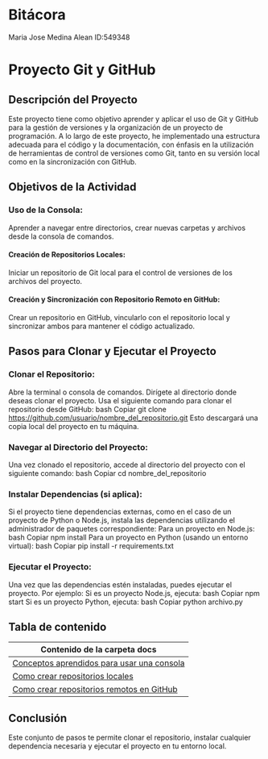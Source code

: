 # Bitácora 
Maria Jose Medina Alean ID:549348

# Proyecto Git y GitHub
## Descripción del Proyecto

Este proyecto tiene como objetivo aprender y aplicar el uso de Git y GitHub para la gestión de versiones y la organización de un proyecto de programación. A lo largo de este proyecto, he implementado una estructura adecuada para el código y la documentación, con énfasis en la utilización de herramientas de control de versiones como Git, tanto en su versión local como en la sincronización con GitHub.

## Objetivos de la Actividad

### Uso de la Consola: 
Aprender a navegar entre directorios, crear nuevas carpetas y archivos desde la consola de comandos.

#### Creación de Repositorios Locales:
Iniciar un repositorio de Git local para el control de versiones de los archivos del proyecto.

#### Creación y Sincronización con Repositorio Remoto en GitHub: 
Crear un repositorio en GitHub, vincularlo con el repositorio local y sincronizar ambos para mantener el código actualizado.

## Pasos para Clonar y Ejecutar el Proyecto

### Clonar el Repositorio:

Abre la terminal o consola de comandos.
Dirígete al directorio donde deseas clonar el proyecto.
Usa el siguiente comando para clonar el repositorio desde GitHub:
bash
Copiar
git clone https://github.com/usuario/nombre_del_repositorio.git
Esto descargará una copia local del proyecto en tu máquina.

### Navegar al Directorio del Proyecto:

Una vez clonado el repositorio, accede al directorio del proyecto con el siguiente comando:
bash
Copiar
cd nombre_del_repositorio

### Instalar Dependencias (si aplica):

Si el proyecto tiene dependencias externas, como en el caso de un proyecto de Python o Node.js, instala las dependencias utilizando el administrador de paquetes correspondiente:
Para un proyecto en Node.js:
bash
Copiar
npm install
Para un proyecto en Python (usando un entorno virtual):
bash
Copiar
pip install -r requirements.txt

### Ejecutar el Proyecto:

Una vez que las dependencias estén instaladas, puedes ejecutar el proyecto. Por ejemplo:
Si es un proyecto Node.js, ejecuta:
bash
Copiar
npm start
Si es un proyecto Python, ejecuta:
bash
Copiar
python archivo.py

## Tabla de contenido
|Contenido de la carpeta docs|
|-----------------------------|
|[Conceptos aprendidos para usar una consola](./docs/uso_consola.md)
|[Como crear repositorios locales](./docs/repositorio_local.md)
|[Como crear repositorios remotos en GitHub](./docs/repositorio_remoto.md)|
## Conclusión
Este conjunto de pasos te permite clonar el repositorio, instalar cualquier dependencia necesaria y ejecutar el proyecto en tu entorno local.


